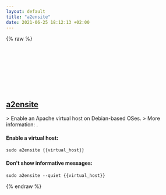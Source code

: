 ```yaml
---
layout: default
title: "a2ensite"
date: 2021-06-25 18:12:13 +02:00
---
```

{% raw %}
<h2 id="a2ensite">
  <a href="/en/linux/a2ensite.html">a2ensite</a> <a href="#a2ensite"><svg class="icon">
    <use href="/assets/images/unicode_sprite.svg#link" />
  </svg></a>
</h2>
> Enable an Apache virtual host on Debian-based OSes.
> More information: <https://manpages.debian.org/latest/apache2/a2ensite.8.en.html>.

#### Enable a virtual host:
```shell
sudo a2ensite {{virtual_host}}
```
#### Don't show informative messages:
```shell
sudo a2ensite --quiet {{virtual_host}}
```
{% endraw %}
